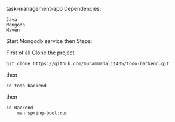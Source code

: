 task-management-app
Dependencies:

    Java
    Mongodb
    Maven

Start Mongodb service then
Steps:

First of all Clone the project

    git clone https://github.com/muhammadali1405/todo-backend.git

then

    cd todo-backend

then

    cd Backend
        mvn spring-boot:run


